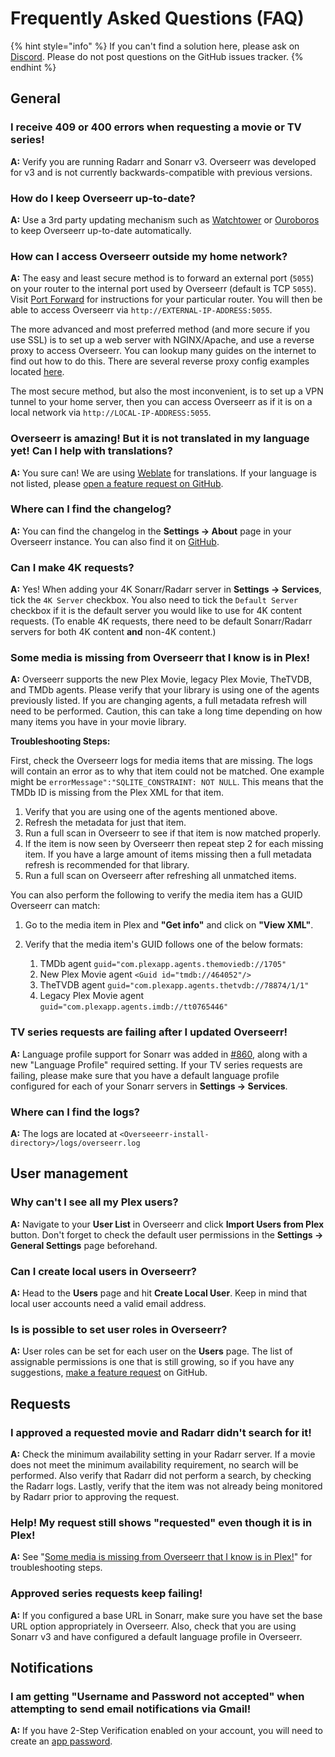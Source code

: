 # Frequently Asked Questions (FAQ)

{% hint style="info" %}
If you can't find a solution here, please ask on [Discord](https://discord.gg/PkCWJSeCk7). Please do not post questions on the GitHub issues tracker.
{% endhint %}

## General

### I receive 409 or 400 errors when requesting a movie or TV series!

**A:** Verify you are running Radarr and Sonarr v3. Overseerr was developed for v3 and is not currently backwards-compatible with previous versions.

### How do I keep Overseerr up-to-date?

**A:** Use a 3rd party updating mechanism such as [Watchtower](https://github.com/containrrr/watchtower) or [Ouroboros](https://github.com/pyouroboros/ouroboros) to keep Overseerr up-to-date automatically.

### How can I access Overseerr outside my home network?

**A:** The easy and least secure method is to forward an external port \(`5055`\) on your router to the internal port used by Overseerr \(default is TCP `5055`\). Visit [Port Forward](http://portforward.com/) for instructions for your particular router. You will then be able to access Overseerr via `http://EXTERNAL-IP-ADDRESS:5055`.

The more advanced and most preferred method \(and more secure if you use SSL\) is to set up a web server with NGINX/Apache, and use a reverse proxy to access Overseerr. You can lookup many guides on the internet to find out how to do this. There are several reverse proxy config examples located [here](../extending-overseerr/reverse-proxy-examples.md).

The most secure method, but also the most inconvenient, is to set up a VPN tunnel to your home server, then you can access Overseerr as if it is on a local network via `http://LOCAL-IP-ADDRESS:5055`.

### Overseerr is amazing! But it is not translated in my language yet! Can I help with translations?

**A:** You sure can! We are using [Weblate](https://hosted.weblate.org/engage/overseerr/) for translations. If your language is not listed, please [open a feature request on GitHub](https://github.com/sct/overseerr/issues/new/choose).

### Where can I find the changelog?

**A:** You can find the changelog in the **Settings &rarr; About** page in your Overseerr instance. You can also find it on [GitHub](https://github.com/sct/overseerr/releases).

### Can I make 4K requests?

**A:** Yes! When adding your 4K Sonarr/Radarr server in **Settings &rarr; Services**, tick the `4K Server` checkbox. You also need to tick the `Default Server` checkbox if it is the default server you would like to use for 4K content requests. (To enable 4K requests, there need to be default Sonarr/Radarr servers for both 4K content **and** non-4K content.)

### Some media is missing from Overseerr that I know is in Plex!

**A:** Overseerr supports the new Plex Movie, legacy Plex Movie, TheTVDB, and TMDb agents. Please verify that your library is using one of the agents previously listed. If you are changing agents, a full metadata refresh will need to be performed. Caution, this can take a long time depending on how many items you have in your movie library.

**Troubleshooting Steps:**

First, check the Overseerr logs for media items that are missing. The logs will contain an error as to why that item could not be matched. One example might be `errorMessage":"SQLITE_CONSTRAINT: NOT NULL`. This means that the TMDb ID is missing from the Plex XML for that item.

1. Verify that you are using one of the agents mentioned above.
2. Refresh the metadata for just that item.
3. Run a full scan in Overseerr to see if that item is now matched properly.
4. If the item is now seen by Overseerr then repeat step 2 for each missing item. If you have a large amount of items missing then a full metadata refresh is recommended for that library.
5. Run a full scan on Overseerr after refreshing all unmatched items.

You can also perform the following to verify the media item has a GUID Overseerr can match:

1. Go to the media item in Plex and **"Get info"** and click on **"View XML"**.
2. Verify that the media item's GUID follows one of the below formats:

   1. TMDb agent `guid="com.plexapp.agents.themoviedb://1705"`
   2. New Plex Movie agent `<Guid id="tmdb://464052"/>`
   3. TheTVDB agent `guid="com.plexapp.agents.thetvdb://78874/1/1"`
   4. Legacy Plex Movie agent `guid="com.plexapp.agents.imdb://tt0765446"`

### TV series requests are failing after I updated Overseerr!

**A:** Language profile support for Sonarr was added in [#860](https://github.com/sct/overseerr/pull/860), along with a new "Language Profile" required setting. If your TV series requests are failing, please make sure that you have a default language profile configured for each of your Sonarr servers in **Settings &rarr; Services**.

### Where can I find the logs?

**A:** The logs are located at `<Overseeerr-install-directory>/logs/overseerr.log`

## User management

### Why can't I see all my Plex users?

**A:** Navigate to your **User List** in Overseerr and click **Import Users from Plex** button. Don't forget to check the default user permissions in the **Settings &rarr; General Settings** page beforehand.

### Can I create local users in Overseerr?

**A:** Head to the **Users** page and hit **Create Local User**. Keep in mind that local user accounts need a valid email address.

### Is is possible to set user roles in Overseerr?

**A:** User roles can be set for each user on the **Users** page. The list of assignable permissions is one that is still growing, so if you have any suggestions, [make a feature request](https://github.com/sct/overseerr/issues/new/choose) on GitHub.

## Requests

### I approved a requested movie and Radarr didn't search for it!

**A:** Check the minimum availability setting in your Radarr server. If a movie does not meet the minimum availability requirement, no search will be performed. Also verify that Radarr did not perform a search, by checking the Radarr logs. Lastly, verify that the item was not already being monitored by Radarr prior to approving the request.

### Help! My request still shows "requested" even though it is in Plex!

**A:** See "[Some media is missing from Overseerr that I know is in Plex!](./faq.md#some-media-is-missing-from-overseerr-that-i-know-is-in-plex)" for troubleshooting steps.

### Approved series requests keep failing!

**A:** If you configured a base URL in Sonarr, make sure you have set the base URL option appropriately in Overseerr. Also, check that you are using Sonarr v3 and have configured a default language profile in Overseerr.

## Notifications

### I am getting "Username and Password not accepted" when attempting to send email notifications via Gmail!

**A:** If you have 2-Step Verification enabled on your account, you will need to create an [app password](https://support.google.com/mail/answer/185833).
